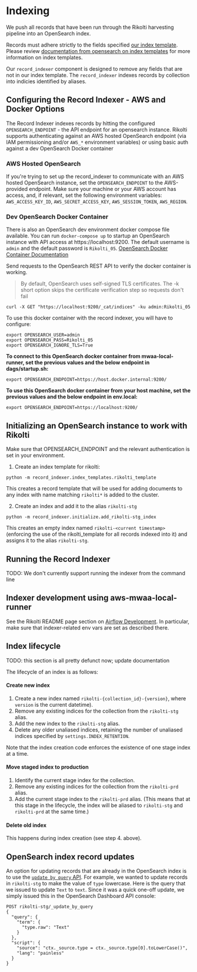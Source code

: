 # Indexing

We push all records that have been run through the Rikolti harvesting pipeline into an OpenSearch index. 

Records must adhere strictly to the fields specified [our index template](index_templates/record_index_config.py). Please review [documentation from opensearch on index templates](https://opensearch.org/docs/latest/im-plugin/index-templates/) for more information on index templates. 

Our `record_indexer` component is designed to remove any fields that are not in our index template. The `record_indexer` indexes records by collection into indicies identified by aliases. 

## Configuring the Record Indexer - AWS and Docker Options

The Record Indexer indexes records by hitting the configured `OPENSEARCH_ENDPOINT` - the API endpoint for an opensearch instance. Rikolti supports authenticating against an AWS hosted OpenSearch endpoint (via IAM permissioning and/or `AWS_*` environment variables) or using basic auth against a dev OpenSearch Docker container

### AWS Hosted OpenSearch
If you're trying to set up the record_indexer to communicate with an AWS hosted OpenSearch instance, set the `OPENSEARCH_ENDPOINT` to the AWS-provided endpoint. Make sure your machine or your AWS account has access, and, if relevant, set the following environment variables: `AWS_ACCESS_KEY_ID`, `AWS_SECRET_ACCESS_KEY`, `AWS_SESSION_TOKEN`, `AWS_REGION`.

### Dev OpenSearch Docker Container
There is also an OpenSearch dev environment docker compose file available. You can run `docker-compose up` to startup an OpenSearch instance with API access at https://localhost:9200. The default username is `admin` and the default password is `Rikolti_05`. [OpenSearch Docker Container Documentation](https://hub.docker.com/r/opensearchproject/opensearch)

Send requests to the OpenSearch REST API to verify the docker container is working. 

> By default, OpenSearch uses self-signed TLS certificates. The -k short option skips the certificate verification step so requests don't fail

```
curl -X GET "https://localhost:9200/_cat/indices" -ku admin:Rikolti_05
```

To use this docker container with the record indexer, you will have to configure: 

```
export OPENSEARCH_USER=admin
export OPENSEARCH_PASS=Rikolti_05
export OPENSEARCH_IGNORE_TLS=True
```

**To connect to this OpenSearch docker container from mwaa-local-runner, set the previous values and the below endpoint in dags/startup.sh:**

```
export OPENSEARCH_ENDPOINT=https://host.docker.internal:9200/
```

**To use this OpenSearch docker container from your host machine, set the previous values and the below endpoint in env.local:**

```
export OPENSEARCH_ENDPOINT=https://localhost:9200/
```

## Initializing an OpenSearch instance to work with Rikolti

Make sure that OPENSEARCH_ENDPOINT and the relevant authentication is set in your environment.

1. Create an index template for rikolti:

```
python -m record_indexer.index_templates.rikolti_template
```

This creates a record template that will be used for adding documents to any index with name matching `rikolti*` is added to the cluster.

2. Create an index and add it to the alias `rikolti-stg`

```
python -m record_indexer.initialize.add_rikolti-stg_index
```

This creates an empty index named `rikolti-<current timestamp>` (enforcing the use of the rikolti_template for all records indexed into it) and assigns it to the alias `rikolti-stg`. 

## Running the Record Indexer

TODO: We don't currently support running the indexer from the command line

## Indexer development using aws-mwaa-local-runner

See the Rikolti README page section on [Airflow Development](https://github.com/ucldc/rikolti/#airflow-development). In particular, make sure that indexer-related env vars are set as described there.

## Index lifecycle

TODO: this section is all pretty defunct now; update documentation

The lifecycle of an index is as follows:

#### Create new index
1. Create a new index named `rikolti-{collection_id}-{version}`, where `version` is the current datetime).
2. Remove any existing indices for the collection from the `rikolti-stg` alias.
3. Add the new index to the `rikolti-stg` alias.
4. Delete any older unaliased indices, retaining the number of unaliased indices specified by `settings.INDEX_RETENTION`.

Note that the index creation code enforces the existence of one stage index at a time.

#### Move staged index to production
1. Identify the current stage index for the collection.
2. Remove any existing indices for the collection from the `rikolti-prd` alias.
3. Add the current stage index to the `rikolti-prd` alias. (This means that at this stage in the lifecycle, the index will be aliased to `rikolti-stg` and `rikolti-prd` at the same time.)

#### Delete old index
This happens during index creation (see step 4. above).

## OpenSearch index record updates
An option for updating records that are already in the OpenSearch index is to use the [`update by query` API](https://opensearch.org/docs/latest/api-reference/document-apis/update-by-query/). For example, we wanted to update records in `rikolti-stg` to make the value of `type` lowercase. Here is the query that we issued to update `Text` to `text`. Since it was a quick one-off update, we simply issued this in the OpenSearch Dashboard API console:

```
POST rikolti-stg/_update_by_query
{
  "query": {
    "term": {
      "type.raw": "Text"
    }
  },
  "script": {
    "source": "ctx._source.type = ctx._source.type[0].toLowerCase()",
    "lang": "painless"
  }
}
```






